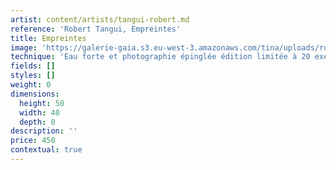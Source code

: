 ```yaml
---
artist: content/artists/tangui-robert.md
reference: 'Robert Tangui, Empreintes'
title: Empreintes
image: 'https://galerie-gaia.s3.eu-west-3.amazonaws.com/tina/uploads/robert-tangui/@Tangui Robert-Empreinte-40x50.jpg'
technique: 'Eau forte et photographie épinglée édition limitée à 20 exemplaires '
fields: []
styles: []
weight: 0
dimensions:
  height: 50
  width: 40
  depth: 0
description: ''
price: 450
contextual: true
---
```


